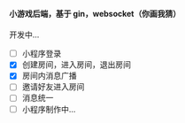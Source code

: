 #### 小游戏后端，基于 gin，websocket（你画我猜）

开发中...

-[ ] 小程序登录
-[X] 创建房间，进入房间，退出房间
-[X] 房间内消息广播
-[ ] 邀请好友进入房间
-[ ] 消息统一
-[ ] 小程序制作中...

